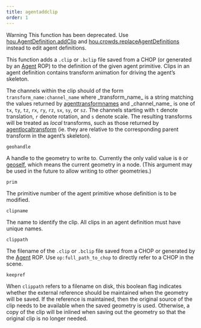 ```yaml
---
title: agentaddclip
order: 1
---
```

Warning
This function has been deprecated. Use [hou.AgentDefinition.addClip](../../hom/hou/AgentDefinition.html#addClip) and [hou.crowds.replaceAgentDefinitions](../../hom/hou/crowds.html#replaceAgentDefinitions) instead to edit agent definitions.

This function adds a `.clip` or `.bclip` file saved from a CHOP (or generated
by an [Agent](../../nodes/out/agent.html "This output operator is used to write agent definition files.") ROP) to the definition of the given agent primitive.
Clips in an agent definition contains transform animation for driving the
agent’s skeleton.

The channels within the clip should of the form `transform_name:channel_name`
where \_transform_name\_ is a string matching the values returned by
[agenttransformnames](./agenttransformnames "Returns the name of each transform in an agent primitive’s rig.") and \_channel_name\_ is one of `tx`, `ty`, `tz`, `rx`,
`ry`, `rz`, `sx`, `sy`, or `sz`. The channels starting with `t` denote
translation, `r` denote rotation, and `s` denote scale. The resulting
transforms will be treated as *local* transforms, such as those returned by
[agentlocaltransform](./agentlocaltransform "Returns the current local space transform of an agent primitive’s bone.") (ie. they are relative to the corresponding parent
transform in the agent’s skeleton).

`geohandle`

A handle to the geometry to write to. Currently the only valid value is `0` or [geoself](../geometry/geoself "Returns a handle to the current geometry."), which means the current geometry in a node. (This argument may be used in the future to allow writing to other geometries.)

`prim`

The primitive number of the agent primitive whose definition is to be
modified.

`clipname`

The name to identify the clip. All clips in an agent definition must have
unique names.

`clippath`

The filename of the `.clip` or `.bclip` file saved from a CHOP or generated
by the [Agent](../../nodes/out/agent.html "This output operator is used to write agent definition files.") ROP. Use `op:full_path_to_chop` to directly refer
to a CHOP in the scene.

`keepref`

When `clippath` refers to a filename on disk, this boolean flag indicates
whether the external reference should be maintained when the geometry will
be saved. If the reference is maintained, then the original source of the
clip needs to be available when the saved geometry is used. Otherwise, a
copy of the clip will be inlined when saving out the geometry so that the
original clip is no longer needed.
